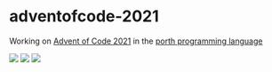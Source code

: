 # adventofcode-2021

Working on [Advent of Code 2021](https://adventofcode.com/2021) in the [porth programming language](https://gitlab.com/tsoding/porth)

![](https://img.shields.io/badge/day%20📅-13-blue)
![](https://img.shields.io/badge/stars%20⭐-26-yellow)
![](https://img.shields.io/badge/days%20completed-13-red)
